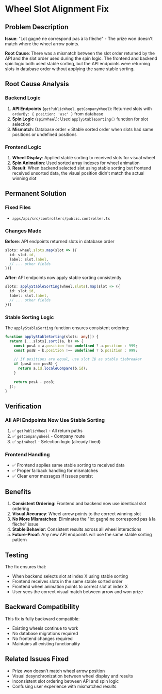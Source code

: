 # Wheel Slot Alignment Fix

## Problem Description

**Issue**: "Lot gagné ne correspond pas à la flèche" - The prize won doesn't match where the wheel arrow points.

**Root Cause**: There was a mismatch between the slot order returned by the API and the slot order used during the spin logic. The frontend and backend spin logic both used stable sorting, but the API endpoints were returning slots in database order without applying the same stable sorting.

## Root Cause Analysis

### Backend Logic
1. **API Endpoints** (`getPublicWheel`, `getCompanyWheel`): Returned slots with `orderBy: { position: 'asc' }` from database
2. **Spin Logic** (`spinWheel`): Used `applyStableSorting()` function for slot selection
3. **Mismatch**: Database order ≠ Stable sorted order when slots had same positions or undefined positions

### Frontend Logic
1. **Wheel Display**: Applied stable sorting to received slots for visual wheel
2. **Spin Animation**: Used sorted array indexes for wheel animation
3. **Result**: When backend selected slot using stable sorting but frontend received unsorted data, the visual position didn't match the actual winning slot

## Permanent Solution

### Fixed Files
- `apps/api/src/controllers/public.controller.ts`

### Changes Made

**Before**: API endpoints returned slots in database order
```typescript
slots: wheel.slots.map(slot => ({
  id: slot.id,
  label: slot.label,
  // ... other fields
}))
```

**After**: API endpoints now apply stable sorting consistently
```typescript
slots: applyStableSorting(wheel.slots).map(slot => ({
  id: slot.id,
  label: slot.label,
  // ... other fields
}))
```

### Stable Sorting Logic
The `applyStableSorting` function ensures consistent ordering:

```typescript
function applyStableSorting(slots: any[]) {
  return [...slots].sort((a, b) => {
    const posA = a.position !== undefined ? a.position : 999;
    const posB = b.position !== undefined ? b.position : 999;
    
    // If positions are equal, use slot ID as stable tiebreaker
    if (posA === posB) {
      return a.id.localeCompare(b.id);
    }
    
    return posA - posB;
  });
}
```

## Verification

### All API Endpoints Now Use Stable Sorting
1. ✅ `getPublicWheel` - All return paths
2. ✅ `getCompanyWheel` - Company route
3. ✅ `spinWheel` - Selection logic (already fixed)

### Frontend Handling
- ✅ Frontend applies same stable sorting to received data
- ✅ Proper fallback handling for mismatches
- ✅ Clear error messages if issues persist

## Benefits

1. **Consistent Ordering**: Frontend and backend now use identical slot ordering
2. **Visual Accuracy**: Wheel arrow points to the correct winning slot
3. **No More Mismatches**: Eliminates the "lot gagné ne correspond pas à la flèche" issue
4. **Stable Behavior**: Consistent results across all wheel interactions
5. **Future-Proof**: Any new API endpoints will use the same stable sorting pattern

## Testing

The fix ensures that:
- When backend selects slot at index X using stable sorting
- Frontend receives slots in the same stable sorted order
- Frontend wheel animation points to correct slot at index X
- User sees the correct visual match between arrow and won prize

## Backward Compatibility

This fix is fully backward compatible:
- Existing wheels continue to work
- No database migrations required
- No frontend changes required
- Maintains all existing functionality

## Related Issues Fixed

- Prize won doesn't match wheel arrow position
- Visual desynchronization between wheel display and results
- Inconsistent slot ordering between API and spin logic
- Confusing user experience with mismatched results 